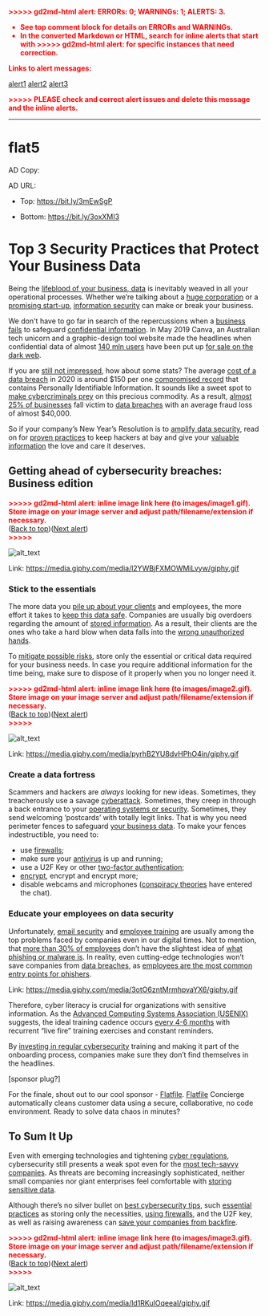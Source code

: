<!-- Copy and paste the converted output. -->

<!-----
NEW: Check the "Suppress top comment" option to remove this info from the output.

Conversion time: 2.226 seconds.


Using this Markdown file:

1. Paste this output into your source file.
2. See the notes and action items below regarding this conversion run.
3. Check the rendered output (headings, lists, code blocks, tables) for proper
   formatting and use a linkchecker before you publish this page.

Conversion notes:

* Docs to Markdown version 1.0β29
* Wed Dec 09 2020 09:02:24 GMT-0800 (PST)
* Source doc: Flatfile.io Newsletter #5: Top security practices to keep your business data safe
* This document has images: check for >>>>>  gd2md-html alert:  inline image link in generated source and store images to your server. NOTE: Images in exported zip file from Google Docs may not appear in  the same order as they do in your doc. Please check the images!


WARNING:
You have 2 H1 headings. You may want to use the "H1 -> H2" option to demote all headings by one level.

----->


<p style="color: red; font-weight: bold">>>>>>  gd2md-html alert:  ERRORs: 0; WARNINGs: 1; ALERTS: 3.</p>
<ul style="color: red; font-weight: bold"><li>See top comment block for details on ERRORs and WARNINGs. <li>In the converted Markdown or HTML, search for inline alerts that start with >>>>>  gd2md-html alert:  for specific instances that need correction.</ul>

<p style="color: red; font-weight: bold">Links to alert messages:</p><a href="#gdcalert1">alert1</a>
<a href="#gdcalert2">alert2</a>
<a href="#gdcalert3">alert3</a>

<p style="color: red; font-weight: bold">>>>>> PLEASE check and correct alert issues and delete this message and the inline alerts.<hr></p>



# flat5

AD Copy:

AD URL:

- Top: https://bit.ly/3mEwSgP

- Bottom: https://bit.ly/3oxXMI3


# Top 3 Security Practices that Protect Your Business Data

Being the [lifeblood of your business, data](https://hackernoon.com/the-importance-of-monitoring-big-data-analytics-pipelines-hd3i3uja) is inevitably weaved in all your operational processes. Whether we’re talking about a [huge corporation](https://hackernoon.com/3-industries-harnessing-the-power-of-big-data-healthcare-law-and-retail-fs14s3wwp) or a [promising start-up](https://hackernoon.com/visualization-of-hypothesis-on-meteorological-data-9j153wmy), [information security](https://hackernoon.com/5-big-data-trends-for-the-post-pandemic-future-zmx3ux6) can make or break your business.

We don't have to go far in search of the repercussions when a [business fails](https://hackernoon.com/search?query=business+fail) to safeguard [confidential information](https://hackernoon.com/legal-business-documents-non-disclosure-agreement-and-demand-letter-55333y39). In May 2019 Canva, an Australian tech unicorn and a graphic-design tool website made the headlines when confidential data of almost [140 mln users](https://www.zdnet.com/article/australian-tech-unicorn-canva-suffers-security-breach/) have been put up [for sale on the dark web](https://hackernoon.com/search?query=dark%20web).

If you are [still not impressed](https://hackernoon.com/tagged/data-breach), how about some stats? The average [cost of a data breach](https://www.capita.com/sites/g/files/nginej146/files/2020-08/Ponemon-Global-Cost-of-Data-Breach-Study-2020.pdf) in 2020 is around $150 per one [compromised record](https://hackernoon.com/facebook-forced-me-to-use-a-password-manager-16af91e2885d) that contains Personally Identifiable Information. It sounds like a sweet spot to [make cybercriminals prey](https://hackernoon.com/tagged/cybersecurity) on this precious commodity. As a result, [almost 25% of businesses](https://media.kaspersky.com/pdf/it-risks-survey-report-cost-of-security-breaches.pdf) fall victim to [data breaches](https://hackernoon.com/3-steps-retailers-should-take-to-prevent-holiday-data-breaches-ep1g3wsh) with an average fraud loss of almost $40,000.

So if your company’s New Year’s Resolution is to [amplify data security](https://hackernoon.com/how-an-improved-working-relationship-between-employer-and-employee-could-be-the-key-to-cybersecurity-uh4v3w42), read on for [proven practices](https://hackernoon.com/20-data-security-risks-your-company-could-face-in-2020-uakk32lh) to keep hackers at bay and give your [valuable information](https://hackernoon.com/with-telehealth-on-the-rise-privacy-regulations-are-imperative-h52p3w1r) the love and care it deserves.


## Getting ahead of cybersecurity breaches: Business edition



<p id="gdcalert1" ><span style="color: red; font-weight: bold">>>>>>  gd2md-html alert: inline image link here (to images/image1.gif). Store image on your image server and adjust path/filename/extension if necessary. </span><br>(<a href="#">Back to top</a>)(<a href="#gdcalert2">Next alert</a>)<br><span style="color: red; font-weight: bold">>>>>> </span></p>


![alt_text](images/image1.gif "image_tooltip")


Link: https://media.giphy.com/media/l2YWBjFXMOWMiLvyw/giphy.gif


### **Stick to the essentials**

The more data you [pile up about your clients](https://hackernoon.com/providing-customer-support-for-125-million-fortnite-players-c6a7af5b32a4) and employees, the more effort it takes to [keep this data safe](https://hackernoon.com/internet-data-privacy-full-guide-keep-your-data-safe-online-6p7x3z17). Companies are usually big overdoers regarding the amount of [stored information](https://hackernoon.com/all-about-security-information-and-event-management-em7n3ymz). As a result, their clients are the ones who take a hard blow when data falls into the [wrong unauthorized hands](https://hackernoon.com/3-benefits-of-zero-trust-to-customer-information-security-7c1dd48of).  

To [mitigate possible risks](https://hackernoon.com/women-in-information-security-tha%C3%ADs-9c407bc60c3d), store only the essential or critical data required for your business needs. In case you require additional information for the time being, make sure to dispose of it properly when you no longer need it.



<p id="gdcalert2" ><span style="color: red; font-weight: bold">>>>>>  gd2md-html alert: inline image link here (to images/image2.gif). Store image on your image server and adjust path/filename/extension if necessary. </span><br>(<a href="#">Back to top</a>)(<a href="#gdcalert3">Next alert</a>)<br><span style="color: red; font-weight: bold">>>>>> </span></p>


![alt_text](images/image2.gif "image_tooltip")


Link: https://media.giphy.com/media/pyrhB2YU8dvHPhO4in/giphy.gif


### **Create a data fortress**

Scammers and hackers are _always_ looking for new ideas. Sometimes, they treacherously use a savage [cyberattack](https://hackernoon.com/women-in-information-security-zo%D1%91-rose-997ccc289f60). Sometimes, they creep in through a back entrance to your [operating systems or security](https://hackernoon.com/how-we-can-make-the-modern-web-experience-more-secure-zheh38s2). Sometimes, they send welcoming ‘postcards’ with totally legit links. That is why you need perimeter fences to safeguard [your business data](https://hackernoon.com/6-measures-to-eliminate-business-risks-885be9cd56ea). To make your fences indestructible, you need to:



*   use [firewalls](https://hackernoon.com/the-great-firewall-of-china-is-not-so-great-afterall-0qt34mu); 
*   make sure your [antivirus](https://hackernoon.com/newest-malware-from-china-8a1k3uem) is up and running;
*   use a U2F Key or other [two-factor authentication](https://hackernoon.com/protecting-your-data-online-using-strong-passwords-and-two-factor-authentication-a-guide-av4o3web);
*   [encrypt](https://hackernoon.com/quantum-resistant-encryption-why-you-urgently-need-it-s41m3zte), encrypt and encrypt more;
*   disable webcams and microphones ([conspiracy theories](https://hackernoon.com/while-were-all-super-into-conspiracy-theories-lets-talk-ai-ethics-and-google-6n4p3ueg) have entered the chat).


### **Educate your employees on data security**

Unfortunately, [email security](https://hackernoon.com/the-essential-guide-to-email-security-threats-costs-and-strategies-3y5j3ujn) and [employee training](https://hackernoon.com/how-to-clean-up-the-mess-in-your-employee-training-program-581r2g8u) are usually among the top problems faced by companies even in our digital times. Not to mention, that [more than 30% of employees](https://www.proofpoint.com/us/resources/white-papers/user-risk-report) don’t have the slightest idea of [what phishing or malware is](https://hackernoon.com/7-deadly-digital-sins-understanding-the-main-types-of-malware-d71f3ypq). In reality, even cutting-edge technologies won’t save companies from [data breaches](https://hackernoon.com/dissecting-defensor-an-android-malware-that-affects-your-banking-apps-v5by30ad), as [employees are the most common entry points for phishers](https://hackernoon.com/anti-phishing-cybersecurity-product-market-an-analysis-q22k3zh0).

 

Link: https://media.giphy.com/media/3otO6zntMrmhpvaYX6/giphy.gif

Therefore, cyber literacy is crucial for organizations with sensitive information. As the [Advanced Computing Systems Association (USENIX)](https://www.usenix.org/system/files/soups2020-reinheimer_0.pdf) suggests, the ideal training cadence occurs [every 4-6 months](https://hackernoon.com/phishing-top-threat-to-our-online-security-88t3uhg) with recurrent “live fire” training exercises and constant reminders.

By [investing in regular cybersecurity](https://hackernoon.com/whats-a-spear-phishing-attack-and-to-protect-yourself-from-it-2g2p3zm7) training and making it part of the onboarding process, companies make sure they don’t find themselves in the headlines.

[sponsor plug?]

For the finale, shout out to our cool sponsor - [Flatfile](https://bit.ly/3mEwSgP). [Flatfile](https://bit.ly/3mEwSgP) Concierge automatically cleans customer data using a secure, collaborative, no code environment. Ready to solve data chaos in minutes?


## To Sum It Up

Even with emerging technologies and tightening [cyber regulations](https://hackernoon.com/8-sources-of-cyber-threat-and-domain-intelligence-for-enterprise-security-sz2j3xqi), cybersecurity still presents a weak spot even for the [most tech-savvy companies](https://hackernoon.com/an-invitation-to-hack-microsofts-azure-security-lab-n8bt3z9f). As threats are becoming increasingly sophisticated, neither small companies nor giant enterprises feel comfortable with [storing sensitive data](https://hackernoon.com/bypassing-enterprise-encryption-policy-with-metadata-nj5018ca).

Although there’s no silver bullet on [best cybersecurity tips](https://hackernoon.com/phishing-my-company-an-infosec-lesson-for-businesses-ca69ab4ea906), such [essential practices](https://hackernoon.com/a-breakdown-of-todays-phishing-epidemic-f72e323m) as storing only the necessities, [using firewalls](https://hackernoon.com/browser-isolation-is-the-future-of-cybersecurity-but-how-can-you-cost-effectively-isolate-your-26bf5247d81f), and the U2F key, as well as raising awareness can [save your companies from backfire](https://hackernoon.com/online-brand-protection-how-monitoring-and-user-education-can-help-with-phishing-c52i32wc).



<p id="gdcalert3" ><span style="color: red; font-weight: bold">>>>>>  gd2md-html alert: inline image link here (to images/image3.gif). Store image on your image server and adjust path/filename/extension if necessary. </span><br>(<a href="#">Back to top</a>)(<a href="#gdcalert4">Next alert</a>)<br><span style="color: red; font-weight: bold">>>>>> </span></p>


![alt_text](images/image3.gif "image_tooltip")


Link: https://media.giphy.com/media/ld1RKulOqeeaI/giphy.gif
